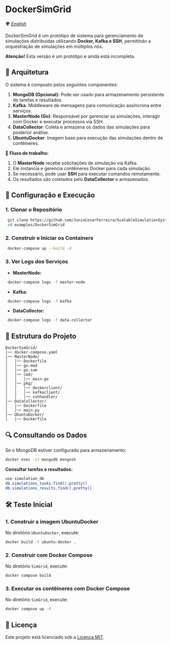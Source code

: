 # DockerSimGrid

🌍 *[English](README.md)*

DockerSimGrid é um protótipo de sistema para gerenciamento de simulações distribuídas utilizando **Docker, Kafka e SSH**, permitindo a orquestração de simulações em múltiplos nós.

**Atenção!** Esta versão é um protótipo e ainda está incompleta.

## 📌 Arquitetura
O sistema é composto pelos seguintes componentes:

1. **MongoDB (Opcional)**: Pode ser usado para armazenamento persistente de tarefas e resultados.
2. **Kafka**: Middleware de mensagens para comunicação assíncrona entre serviços.
3. **MasterNode (Go)**: Responsável por gerenciar as simulações, interagir com Docker e executar processos via SSH.
4. **DataCollector**: Coleta e armazena os dados das simulações para posterior análise.
5. **UbuntuDocker**: Imagem base para execução das simulações dentro de contêineres.

📜 **Fluxo de trabalho:**
1. O **MasterNode** recebe solicitações de simulação via Kafka.
2. Ele instancia e gerencia contêineres Docker para cada simulação.
3. Se necessário, pode usar **SSH** para executar comandos remotamente.
4. Os resultados são coletados pelo **DataCollector** e armazenados.

## 🚀 Configuração e Execução
### **1. Clonar o Repositório**
```sh
 git clone https://github.com/JunioCesarFerreira/ScalableSimulationSystem
 cd examples/DockerSimGrid
```

### **2. Construir e Iniciar os Containers**
```sh
 docker-compose up --build -d
```

### **3. Ver Logs dos Serviços**
- **MasterNode:**
```sh
 docker-compose logs -f master-node
```
- **Kafka:**
```sh
 docker-compose logs -f kafka
```
- **DataCollector:**
```sh
 docker-compose logs -f data-collector
```

## 📂 Estrutura do Projeto
```
DockerSimGrid/
│── docker-compose.yaml
│── MasterNode/
│   │── Dockerfile
│   │── go.mod
│   │── go.sum
│   │── cmd/
│   │   │── main.go
│   │── pkg/
│   │   │── dockerclient/
│   │   │── kafkaclient/
│   │   │── sshhandler/
│── DataCollector/
│   │── Dockerfile
│   │── main.py
│── UbuntuDocker/
│   │── Dockerfile
```

## 🔍 Consultando os Dados
Se o MongoDB estiver configurado para armazenamento:
```sh
docker exec -it mongodb mongosh
```
**Consultar tarefas e resultados:**
```sh
use simulation_db
db.simulations_tasks.find().pretty()
db.simulations_results.find().pretty()
```

## 🛠 Teste Inicial

### 1. Construir a imagem UbuntuDocker

No diretório `UbuntuDocker`, execute:

```bash
docker build -t ubuntu-docker .
```

### 2. Construir com Docker Compose

No diretório `SimGrid`, execute:

```bash
docker compose build 
```

### 3. Executar os contêineres com Docker Compose

No diretório `SimGrid`, execute:

```bash
docker compose up -d
```

## 📜 Licença
Este projeto está licenciado sob a [Licença MIT](../../LICENSE).

